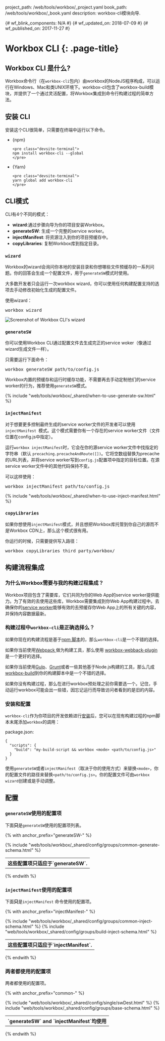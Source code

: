 project_path: /web/tools/workbox/_project.yaml
book_path: /web/tools/workbox/_book.yaml
description: workbox-cli模块向导.

{# wf_blink_components: N/A #}
{# wf_updated_on: 2018-07-09 #}
{# wf_published_on: 2017-11-27 #}

# Workbox CLI {: .page-title}

## Workbox CLI 是什么?

Workbox命令行（在`workbox-cli`包内）由workbox的NodeJS程序构成，可以运行在Windows、Mac和类UNIX环境下。workbox-cli包含了workbox-build模块，并提供了一个通过灵活配置，将Workbox集成到命令行构建过程的简单方法。

## 安装 CLI

安装这个CLI很简单，只需要在终端中运行以下命令。

- {npm}

      <pre class="devsite-terminal">
      npm install workbox-cli --global
      </pre>
    

- {Yarn}

      <pre class="devsite-terminal">
      yarn global add workbox-cli
      </pre>
    

## CLI模式

CLI有4个不同的模式：

- **wizard**:通过步骤向导为你的项目安装Workbox。
- **generateSW**: 生成一个完整的service worker。
- **injectManifest**: 将资源注入到你的项目预缓存中。
- **copyLibraries**: 复制Workbox库到指定目录。

### `wizard`

Workbox的wizard会询问你本地的安装目录和你想哪些文件预缓存的一系列问题。你的回答会生成一个配置文件，用于`generateSW`模式时使用。

大多数开发者只会运行一次workbox wizard，你可以使用任何构建配置支持的选项去手动修改初始化生成的配置文件。

使用wizard：

<pre class="devsite-terminal">
workbox wizard
</pre>

![Screenshot of Workbox CLI's wizard](../images/modules/workbox-cli/cli-wizard.png)

### `generateSW`

你可以使用Workbox CLI通过配置文件去生成完正的service woker（像通过wizard生成文件一样）。

只需要运行下面命令：

<pre class="devsite-terminal">
workbox generateSW path/to/config.js
</pre>

Workbox内置的预缓存和运行时缓存功能，不需要再去手动定制他们的service worker的行为，推荐使用`generateSW`模式。

{% include "web/tools/workbox/_shared/when-to-use-generate-sw.html" %}

### `injectManifest`

对于想要更多控制最终生成的service worker文件的开发者可以使用 `injectManifest `模式。这个模式需要你有一个存在的service worker文件（文件位置在config.js中指定）。

运行`workbox injectManifest`时，它会在你的源service worker文件中找指定的字符串（默认 `precaching.precacheAndRoute([])`。它将空数组替换为precache的URL列表，并将service worker写到`config.js`配置项中指定的目标位置。在源service worker文件中的其他代码保持不变。

可以这样使用：

<pre class="devsite-terminal">
workbox injectManifest path/to/config.js
</pre>

{% include "web/tools/workbox/_shared/when-to-use-inject-manifest.html" %}

### `copyLibraries`

如果你想使用`injectManifest`模式，并且想把Workbox库托管到你自己的源而不是Workbox CDN上，那么这个模式很有用。

你运行的时候，只需要提供写入路径：

<pre class="devsite-terminal">
workbox copyLibraries third_party/workbox/
</pre>

## 构建流程集成

### 为什么Workbox需要与我的构建过程集成？

Workbox项目包含了需要库，它们共同为你的Web App的service worker提供能力。为了有效的去使用这些库，Workbox需要集成到你Web App构建过程中。去确保你的[service worker](/web/fundamentals/primers/service-workers/)能够有效的去预缓存你Web App上的所有关键的内容，并保持内容数据最新。

### 构建过程中`workbox-cli`是正确选择么？

如果你现在的构建流程是基于[npm 脚本](https://docs.npmjs.com/misc/scripts)的，那么`workbox-cli`是一个不错的选择。

如果你当前使用[Webpack ](https://webpack.js.org/)做为构建工具，那么使用 [workbox-webback-plugin ](./workbox-webpack-plugin)是一个更好的选择。

如果你当前使用[Gulp](https://gulpjs.com/)、[Grunt](https://gruntjs.com/)或者一些其他基于Node.js构建的工具，那么几成[workbox-build](./workbox-build)到你的构建脚本中是一个不错的选择。

如果你没有构建过程，那么在进行workbox预处理之前你需要选一个。记住，手动运行workbox可能会出一些错，因忘记运行而导致访问者看到的是旧的内容。

### 安装和配置

`workbox-cli`作为你项目的开发依赖进行[安装](#install_the_cli)后，您可以在现有构建过程的npm脚本末尾添加`workbox`的调用：

package.json:

```
{
  "scripts": {
    "build": "my-build-script && workbox <mode> <path/to/config.js>"
  }
}
```

使用`generateSW`或者`injectManifest`（取决于你的使用方式）来替换`<mode>`，你的配置文件的路径来替换`<path/to/config.js>`。你的配置文件可由`workbox wizard`创建或是手动调整。

## 配置

### `generateSW`使用的配置项

下面**只**是`generateSW`使用的配置项列表。

{% with anchor_prefix="generateSW-" %}


<table class="responsive">
  <tbody>
    <tr>
      <th colspan="2">这些配置项只适应于`generateSW`.</th>
    </tr>
{% include "web/tools/workbox/_shared/config/groups/common-generate-schema.html" %}
  </tbody>
</table>
{% endwith %}


### `injectManifest`使用的配置项

下面**只**是`injectManifest` 命令使用的配置项。

{% with anchor_prefix="injectManifest-" %}


<table class="responsive">
  <tbody>
    <tr>
      <th colspan="2">这些配置项只适应于`injectManifest`.</th>
    </tr>
{% include "web/tools/workbox/_shared/config/groups/common-inject-schema.html" %}
{% include "web/tools/workbox/_shared/config/groups/build-inject-schema.html" %}
  </tbody>
</table>
{% endwith %}


### 两者都使用的配置项

两者都使用的配置项。

{% with anchor_prefix="common-" %}


<table class="responsive">
  <tbody>
    <tr>
      <th colspan="2">`generateSW` and `injectManifest`均使用</th>
    </tr>
{% include "web/tools/workbox/_shared/config/single/swDest.html" %}
{% include "web/tools/workbox/_shared/config/groups/base-schema.html" %}
  </tbody>
</table>
{% endwith %}

